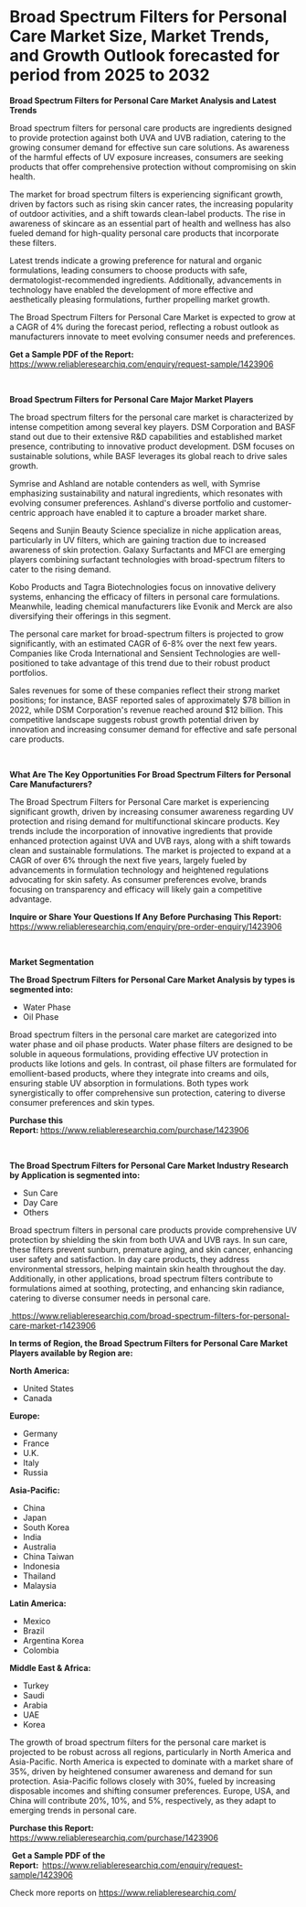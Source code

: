 <p><h1>Broad Spectrum Filters for Personal Care Market Size, Market Trends, and Growth Outlook forecasted for period from 2025 to 2032</h1></p><p><strong>Broad Spectrum Filters for Personal Care Market Analysis and Latest Trends</strong></p>
<p><p>Broad spectrum filters for personal care products are ingredients designed to provide protection against both UVA and UVB radiation, catering to the growing consumer demand for effective sun care solutions. As awareness of the harmful effects of UV exposure increases, consumers are seeking products that offer comprehensive protection without compromising on skin health.</p><p>The market for broad spectrum filters is experiencing significant growth, driven by factors such as rising skin cancer rates, the increasing popularity of outdoor activities, and a shift towards clean-label products. The rise in awareness of skincare as an essential part of health and wellness has also fueled demand for high-quality personal care products that incorporate these filters.</p><p>Latest trends indicate a growing preference for natural and organic formulations, leading consumers to choose products with safe, dermatologist-recommended ingredients. Additionally, advancements in technology have enabled the development of more effective and aesthetically pleasing formulations, further propelling market growth.</p><p>The Broad Spectrum Filters for Personal Care Market is expected to grow at a CAGR of 4% during the forecast period, reflecting a robust outlook as manufacturers innovate to meet evolving consumer needs and preferences.</p></p>
<p><strong>Get a Sample PDF of the Report:&nbsp;</strong> <a href="https://www.reliableresearchiq.com/enquiry/request-sample/1423906?utm_campaign=104&utm_medium=2&utm_source=Github&utm_content=ia&utm_term=12012025&utm_id=broad-spectrum-filters-for-personal-care">https://www.reliableresearchiq.com/enquiry/request-sample/1423906</a></p>
<p>&nbsp;</p>
<p><strong>Broad Spectrum Filters for Personal Care Major Market Players</strong></p>
<p><p>The broad spectrum filters for the personal care market is characterized by intense competition among several key players. DSM Corporation and BASF stand out due to their extensive R&D capabilities and established market presence, contributing to innovative product development. DSM focuses on sustainable solutions, while BASF leverages its global reach to drive sales growth.</p><p>Symrise and Ashland are notable contenders as well, with Symrise emphasizing sustainability and natural ingredients, which resonates with evolving consumer preferences. Ashland's diverse portfolio and customer-centric approach have enabled it to capture a broader market share.</p><p>Seqens and Sunjin Beauty Science specialize in niche application areas, particularly in UV filters, which are gaining traction due to increased awareness of skin protection. Galaxy Surfactants and MFCI are emerging players combining surfactant technologies with broad-spectrum filters to cater to the rising demand.</p><p>Kobo Products and Tagra Biotechnologies focus on innovative delivery systems, enhancing the efficacy of filters in personal care formulations. Meanwhile, leading chemical manufacturers like Evonik and Merck are also diversifying their offerings in this segment.</p><p>The personal care market for broad-spectrum filters is projected to grow significantly, with an estimated CAGR of 6-8% over the next few years. Companies like Croda International and Sensient Technologies are well-positioned to take advantage of this trend due to their robust product portfolios.</p><p>Sales revenues for some of these companies reflect their strong market positions; for instance, BASF reported sales of approximately $78 billion in 2022, while DSM Corporation's revenue reached around $12 billion. This competitive landscape suggests robust growth potential driven by innovation and increasing consumer demand for effective and safe personal care products.</p></p>
<p>&nbsp;</p>
<p><strong>What Are The Key Opportunities For Broad Spectrum Filters for Personal Care Manufacturers?</strong></p>
<p><p>The Broad Spectrum Filters for Personal Care market is experiencing significant growth, driven by increasing consumer awareness regarding UV protection and rising demand for multifunctional skincare products. Key trends include the incorporation of innovative ingredients that provide enhanced protection against UVA and UVB rays, along with a shift towards clean and sustainable formulations. The market is projected to expand at a CAGR of over 6% through the next five years, largely fueled by advancements in formulation technology and heightened regulations advocating for skin safety. As consumer preferences evolve, brands focusing on transparency and efficacy will likely gain a competitive advantage.</p></p>
<p><strong>Inquire or Share Your Questions If Any Before Purchasing This Report:</strong> <a href="https://www.reliableresearchiq.com/enquiry/pre-order-enquiry/1423906?utm_campaign=104&utm_medium=2&utm_source=Github&utm_content=ia&utm_term=12012025&utm_id=broad-spectrum-filters-for-personal-care">https://www.reliableresearchiq.com/enquiry/pre-order-enquiry/1423906</a></p>
<p>&nbsp;</p>
<p><strong>Market Segmentation</strong></p>
<p><strong>The Broad Spectrum Filters for Personal Care Market Analysis by types is segmented into:</strong></p>
<p><ul><li>Water Phase</li><li>Oil Phase</li></ul></p>
<p><p>Broad spectrum filters in the personal care market are categorized into water phase and oil phase products. Water phase filters are designed to be soluble in aqueous formulations, providing effective UV protection in products like lotions and gels. In contrast, oil phase filters are formulated for emollient-based products, where they integrate into creams and oils, ensuring stable UV absorption in formulations. Both types work synergistically to offer comprehensive sun protection, catering to diverse consumer preferences and skin types.</p></p>
<p><strong>Purchase this Report:&nbsp;</strong><a href="https://www.reliableresearchiq.com/purchase/1423906?utm_campaign=104&utm_medium=2&utm_source=Github&utm_content=ia&utm_term=12012025&utm_id=broad-spectrum-filters-for-personal-care">https://www.reliableresearchiq.com/purchase/1423906</a></p>
<p>&nbsp;</p>
<p><strong>The Broad Spectrum Filters for Personal Care Market Industry Research by Application is segmented into:</strong></p>
<p><ul><li>Sun Care</li><li>Day Care</li><li>Others</li></ul></p>
<p><p>Broad spectrum filters in personal care products provide comprehensive UV protection by shielding the skin from both UVA and UVB rays. In sun care, these filters prevent sunburn, premature aging, and skin cancer, enhancing user safety and satisfaction. In day care products, they address environmental stressors, helping maintain skin health throughout the day. Additionally, in other applications, broad spectrum filters contribute to formulations aimed at soothing, protecting, and enhancing skin radiance, catering to diverse consumer needs in personal care.</p></p>
<p><a href="https://www.reliableresearchiq.com/broad-spectrum-filters-for-personal-care-market-r1423906?utm_campaign=104&utm_medium=2&utm_source=Github&utm_content=ia&utm_term=12012025&utm_id=broad-spectrum-filters-for-personal-care">&nbsp;https://www.reliableresearchiq.com/broad-spectrum-filters-for-personal-care-market-r1423906</a></p>
<p><strong>In terms of Region, the Broad Spectrum Filters for Personal Care Market Players available by Region are:</strong></p>
<p>
    <p> <strong> North America: </strong>
        <ul>
            <li>United States</li>
            <li>Canada</li>
        </ul>
        </p> 
    <p> <strong> Europe: </strong>
        <ul>
            <li>Germany</li>
            <li>France</li>
            <li>U.K.</li>
            <li>Italy</li>
            <li>Russia</li>
        </ul>
        </p> 
    <p> <strong> Asia-Pacific: </strong>
        <ul>
            <li>China</li>
            <li>Japan</li>
            <li>South Korea</li>
            <li>India</li>
            <li>Australia</li>
            <li>China Taiwan</li>
            <li>Indonesia</li>
            <li>Thailand</li>
            <li>Malaysia</li>
        </ul>
        </p> 
    <p> <strong> Latin America: </strong>
        <ul>
            <li>Mexico</li>
            <li>Brazil</li>
            <li>Argentina Korea</li>
            <li>Colombia</li>
        </ul>
        </p> 
    <p> <strong> Middle East & Africa: </strong>
        <ul>
            <li>Turkey</li>
            <li>Saudi</li>
            <li>Arabia</li>
            <li>UAE</li>
            <li>Korea</li>
        </ul>
    </p>
    </p>
<p><p>The growth of broad spectrum filters for the personal care market is projected to be robust across all regions, particularly in North America and Asia-Pacific. North America is expected to dominate with a market share of 35%, driven by heightened consumer awareness and demand for sun protection. Asia-Pacific follows closely with 30%, fueled by increasing disposable incomes and shifting consumer preferences. Europe, USA, and China will contribute 20%, 10%, and 5%, respectively, as they adapt to emerging trends in personal care.</p></p>
<p><strong>Purchase this Report: </strong><a href="https://www.reliableresearchiq.com/purchase/1423906?utm_campaign=104&utm_medium=2&utm_source=Github&utm_content=ia&utm_term=12012025&utm_id=broad-spectrum-filters-for-personal-care">https://www.reliableresearchiq.com/purchase/1423906</a></p>
<p>&nbsp;<strong>Get a Sample PDF of the Report:&nbsp;&nbsp;</strong><a href="https://www.reliableresearchiq.com/enquiry/request-sample/1423906?utm_campaign=104&utm_medium=2&utm_source=Github&utm_content=ia&utm_term=12012025&utm_id=broad-spectrum-filters-for-personal-care">https://www.reliableresearchiq.com/enquiry/request-sample/1423906</a></p>
<p><strong></strong></p>
<p>Check more reports on <a href="https://www.reliableresearchiq.com/?utm_campaign=104&utm_medium=2&utm_source=Github&utm_content=ia&utm_term=12012025&utm_id=broad-spectrum-filters-for-personal-care">https://www.reliableresearchiq.com/</a></p>